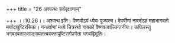 +++
title = "26 अश्वत्थः सर्ववृक्षाणाम्"

+++
।।10.26।। अश्वत्थ इति। वैष्णवोऽयं ध्येयः पूज्यश्च। देवर्षीणां नारदोऽहं
महाभागवतो मर्यादापुष्टिरसिकः। गन्धर्वाणां मध्ये चित्ररथो गायको
वैष्णवत्वाच्चिन्तनीयः। कपिलस्तु
भगवदवतारःसाङ्ख्यतत्त्ववक्तापुष्टिसर्गप्रणेता भगवद्विभूतिः।
